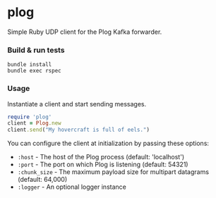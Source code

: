 # plog

Simple Ruby UDP client for the Plog Kafka forwarder.

### Build & run tests

```
bundle install
bundle exec rspec
```

### Usage

Instantiate a client and start sending messages.

```ruby
require 'plog'
client = Plog.new
client.send("My hovercraft is full of eels.")
```

You can configure the client at initialization by passing these options:

* `:host` - The host of the Plog process (default: 'localhost')
* `:port` - The port on which Plog is listening (default: 54321)
* `:chunk_size` - The maximum payload size for multipart datagrams (default: 64,000)
* `:logger` - An optional logger instance
